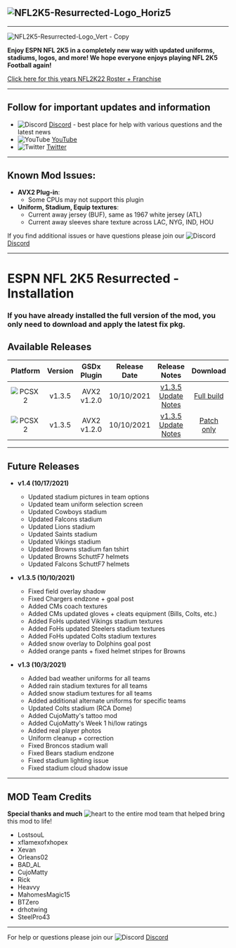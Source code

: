 ## ![NFL2K5-Resurrected-Logo_Horiz5](https://user-images.githubusercontent.com/69597675/125652934-6b21a6c3-e700-4709-8e10-01deb62d37f7.png)
-----
![NFL2K5-Resurrected-Logo_Vert - Copy](https://user-images.githubusercontent.com/69597675/125115163-f4c3a980-e0b8-11eb-8fd9-f85579922b0e.png)

**Enjoy ESPN NFL 2K5 in a completely new way with updated uniforms, stadiums, logos, and more! We hope everyone enjoys playing NFL 2K5 Football again!**

[Click here for this years NFL2K22 Roster + Franchise](https://github.com/lostsoul63b/NFL2K5-Resurrected/blob/main/PCSX2/notes/NFL2022Ratings.md)

---------
## Follow for important updates and information
* ![Discord](https://user-images.githubusercontent.com/69597675/124640725-d1e88980-de5b-11eb-926d-ec5f55b19a62.png) [Discord](https://discord.gg/sBVXzYb) - best place for help with various questions and the latest news
* ![YouTube](https://user-images.githubusercontent.com/69597675/124641345-9b5f3e80-de5c-11eb-80e3-4dc5fabc4137.png) [YouTube](https://www.youtube.com/lostsoul63b)
* ![Twitter](https://user-images.githubusercontent.com/69597675/124641220-71a61780-de5c-11eb-8bd9-0c8c3ad46949.png) [Twitter](https://twitter.com/blostsou)
---------
## Known Mod Issues:
* **AVX2 Plug-in**:
  * Some CPUs may not support this plugin
* **Uniform, Stadium, Equip textures**: 
  * Current away jersey (BUF), same as 1967 white jersey (ATL) 
  * Current away sleeves share texture across LAC, NYG, IND, HOU

If you find additional issues or have questions please join our ![Discord](https://user-images.githubusercontent.com/69597675/124640725-d1e88980-de5b-11eb-926d-ec5f55b19a62.png) [Discord](https://discord.gg/sBVXzYb)

---------
# ESPN NFL 2K5 Resurrected - Installation

### If you have already installed the full version of the mod, you only need to download and apply the latest fix pkg.

## Available Releases
| Platform | Version | GSDx Plugin | Release Date  | Release Notes | Download | Tutorial |
| :-------------: | :-------------: | :-------------: | :-------------: | :-------------: | :-------------: |  :-------------: |
| ![PCSX2](https://user-images.githubusercontent.com/69597675/124647169-9baf0800-de63-11eb-974c-a7a4b2aecc1d.png) | v1.3.5  | AVX2 v1.2.0  | 10/10/2021  | [v1.3.5 Update Notes](https://github.com/lostsoul63b/NFL2K5-Resurrected/blob/main/PCSX2/notes/v1.3.5-release-notes.md)  | [Full build](PCSX2/button-select.md) | [Help Video](https://youtu.be/T-0od4B7HEo?t=1) |
| ![PCSX2](https://user-images.githubusercontent.com/69597675/124647169-9baf0800-de63-11eb-974c-a7a4b2aecc1d.png) | v1.3.5  | AVX2 v1.2.0  | 10/10/2021  | [v1.3.5 Update Notes](https://github.com/lostsoul63b/NFL2K5-Resurrected/blob/main/PCSX2/notes/v1.3.5-release-notes.md) | [Patch only](https://github.com/lostsoul63b/NFL2K5-Resurrected/blob/main/PCSX2/v1.3.5/v1.3.5button-select.md) | [Help Video](https://youtu.be/T-0od4B7HEo?t=1) |

---------
## Future Releases
* **v1.4 (10/17/2021)**
  * Updated stadium pictures in team options
  * Updated team uniform selection screen
  * Updated Cowboys stadium
  * Updated Falcons stadium
  * Updated Lions stadium
  * Updated Saints stadium
  * Updated Vikings stadium
  * Updated Browns stadium fan tshirt
  * Updated Browns SchuttF7 helmets
  * Updated Falcons SchuttF7 helmets

* **v1.3.5 (10/10/2021)**
  * Fixed field overlay shadow
  * Fixed Chargers endzone + goal post
  * Added CMs coach textures
  * Added CMs updated gloves + cleats equipment (Bills, Colts, etc.)
  * Added FoHs updated Vikings stadium textures
  * Added FoHs updated Steelers stadium textures
  * Added FoHs updated Colts stadium textures
  * Added snow overlay to Dolphins goal post
  * Added orange pants + fixed helmet stripes for Browns
* **v1.3 (10/3/2021)**
  * Added bad weather uniforms for all teams
  * Added rain stadium textures for all teams
  * Added snow stadium textures for all teams
  * Added additional alternate uniforms for specific teams
  * Updated Colts stadium (RCA Dome)
  * Added CujoMatty's tattoo mod
  * Added CujoMatty's Week 1 hi/low ratings
  * Added real player photos
  * Uniform cleanup + correction
  * Fixed Broncos stadium wall
  * Fixed Bears stadium endzone
  * Fixed stadium lighting issue
  * Fixed stadium cloud shadow issue

---------
## MOD Team Credits
**Special thanks and much** ![heart](https://user-images.githubusercontent.com/69597675/125808838-b20315aa-b53f-41a2-b31a-691d685fb1df.png) to the entire mod team that helped bring this mod to life!
* LostsouL
* xflamexofxhopex
* Xevan
* Orleans02
* BAD_AL
* CujoMatty
* Rick
* Heavvy
* MahomesMagic15
* BTZero
* drhotwing
* SteelPro43

---------
For help or questions please join our ![Discord](https://user-images.githubusercontent.com/69597675/124640725-d1e88980-de5b-11eb-926d-ec5f55b19a62.png) [Discord](https://discord.gg/sBVXzYb)

